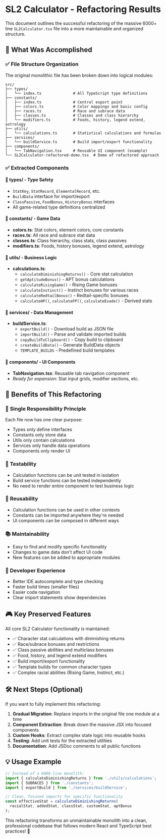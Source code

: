# SL2 Calculator - Refactoring Results

This document outlines the successful refactoring of the massive 6000+ line `SL2Calculator.tsx` file into a more maintainable and organized structure.

## 🎯 What Was Accomplished

### ✅ File Structure Organization

The original monolithic file has been broken down into logical modules:

```
src/
├── types/
│   └── index.ts              # All TypeScript type definitions
├── constants/
│   ├── index.ts              # Central export point
│   ├── colors.ts             # Color mappings and basic config
│   ├── races.ts              # Race and subrace data
│   ├── classes.ts            # Classes and class hierarchy
│   └── modifiers.ts          # Foods, history, legend extend, astrology
├── utils/
│   └── calculations.ts       # Statistical calculations and formulas
├── services/
│   └── buildService.ts       # Build import/export functionality
├── components/
│   └── TabNavigation.tsx     # Reusable UI component (example)
└── SL2Calculator-refactored-demo.tsx  # Demo of refactored approach
```

### ✅ Extracted Components

#### 📁 **types/** - Type Safety
- `StatKey`, `StatRecord`, `ElementalRecord`, etc.
- `BuildData` interface for import/export
- `ClassPassive`, `FoodBonus`, `HistoryBonus` interfaces
- All game-related type definitions centralized

#### 📁 **constants/** - Game Data
- **colors.ts**: Stat colors, element colors, core constants
- **races.ts**: All race and subrace stat data
- **classes.ts**: Class hierarchy, class stats, class passives
- **modifiers.ts**: Foods, history bonuses, legend extend, astrology

#### 📁 **utils/** - Business Logic
- **calculations.ts**: 
  - `calculateDiminishingReturns()` - Core stat calculation
  - `getAptitudeBonus()` - APT bonus calculations
  - `calculateRisingGame()` - Rising Game bonuses
  - `calculateInstinct()` - Instinct bonuses for various races
  - `calculateRedtailBonus()` - Redtail-specific bonuses
  - `calculateHP()`, `calculateFP()`, `calculateEvade()` - Derived stats

#### 📁 **services/** - Data Management
- **buildService.ts**:
  - `exportBuild()` - Download build as JSON file
  - `importBuild()` - Parse and validate imported builds
  - `copyBuildToClipboard()` - Copy build to clipboard
  - `createBuildData()` - Generate BuildData objects
  - `TEMPLATE_BUILDS` - Predefined build templates

#### 📁 **components/** - UI Components
- **TabNavigation.tsx**: Reusable tab navigation component
- *Ready for expansion*: Stat input grids, modifier sections, etc.

## 🔧 Benefits of This Refactoring

### 🎯 **Single Responsibility Principle**
Each file now has one clear purpose:
- Types only define interfaces
- Constants only store data
- Utils only contain calculations
- Services only handle data operations
- Components only render UI

### 🧪 **Testability**
- Calculation functions can be unit tested in isolation
- Build service functions can be tested independently
- No need to render entire component to test business logic

### 🔄 **Reusability**
- Calculation functions can be used in other contexts
- Constants can be imported anywhere they're needed
- UI components can be composed in different ways

### 📚 **Maintainability**
- Easy to find and modify specific functionality
- Changes to game data don't affect UI code
- New features can be added to appropriate modules

### 🚀 **Developer Experience**
- Better IDE autocomplete and type checking
- Faster build times (smaller files)
- Easier code navigation
- Clear import statements show dependencies

## 🎮 Key Preserved Features

All core SL2 Calculator functionality is maintained:
- ✅ Character stat calculations with diminishing returns
- ✅ Race/subrace bonuses and restrictions
- ✅ Class passive abilities and multiclass bonuses
- ✅ Food, history, and legend extend modifiers
- ✅ Build import/export functionality
- ✅ Template builds for common character types
- ✅ Complex racial abilities (Rising Game, Instinct, etc.)

## 🛠 Next Steps (Optional)

If you want to fully implement this refactoring:

1. **Gradual Migration**: Replace imports in the original file one module at a time
2. **Component Extraction**: Break down the massive JSX into focused components
3. **Custom Hooks**: Extract complex state logic into reusable hooks
4. **Testing**: Add unit tests for the extracted utilities
5. **Documentation**: Add JSDoc comments to all public functions

## 💡 Usage Example

```typescript
// Instead of a 6000-line monolith:
import { calculateDiminishingReturns } from './utils/calculations';
import { SUBRACES } from './constants';
import { exportBuild } from './services/buildService';

// Clean, focused imports for specific functionality
const effectiveStat = calculateDiminishingReturns(
  racialStat, addedStat, classStat, customStat, aptBonus
);
```

This refactoring transforms an unmaintainable monolith into a clean, professional codebase that follows modern React and TypeScript best practices! 🎉